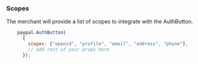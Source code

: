 ### Scopes

The merchant will provide a list of scopes to integrate with the AuthButton.

```javascript
    paypal.AuthButton(
      {
        scopes: ["openid", "profile", "email", "address", "phone"],
        // add rest of your props here
      });
```